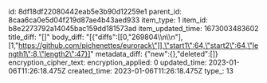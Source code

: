 id: 8df18df22080442eab5e3b90d12259e1
parent_id: 8caa6ca0e5d04f219d87ae4b43aed933
item_type: 1
item_id: b8e2273792a14045bac159dd181573ad
item_updated_time: 1673003483602
title_diff: "[]"
body_diff: "[{\"diffs\":[[0,\"269804\\\n\\\n\"],[1,\"https://github.com/pichenettes/eurorack\"]],\"start1\":64,\"start2\":64,\"length1\":8,\"length2\":47}]"
metadata_diff: {"new":{},"deleted":[]}
encryption_cipher_text: 
encryption_applied: 0
updated_time: 2023-01-06T11:26:18.475Z
created_time: 2023-01-06T11:26:18.475Z
type_: 13